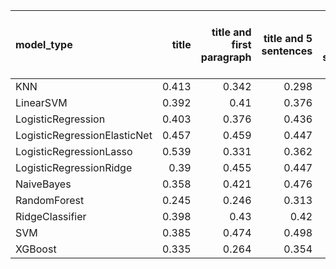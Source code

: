 | model_type                   |   title |   title and first paragraph |   title and 5 sentences |   title and 10 sentences |   title and first sentence each paragraph | raw text   |
|:-----------------------------|--------:|----------------------------:|------------------------:|-------------------------:|------------------------------------------:|:-----------|
| KNN                          |   0.413 |                       0.342 |                   0.298 |                    0.362 |                                     0.375 | 0.317      |
| LinearSVM                    |   0.392 |                       0.41  |                   0.376 |                    0.444 |                                     0.452 | 0.459      |
| LogisticRegression           |   0.403 |                       0.376 |                   0.436 |                    0.355 |                                     0.38  | 0.401      |
| LogisticRegressionElasticNet |   0.457 |                       0.459 |                   0.447 |                    0.411 |                                     0.368 | 0.461      |
| LogisticRegressionLasso      |   0.539 |                       0.331 |                   0.362 |                    0.388 |                                     0.358 | 0.464      |
| LogisticRegressionRidge      |   0.39  |                       0.455 |                   0.447 |                    0.422 |                                     0.446 | 0.470      |
| NaiveBayes                   |   0.358 |                       0.421 |                   0.476 |                    0.453 |                                     0.405 | **0.567**  |
| RandomForest                 |   0.245 |                       0.246 |                   0.313 |                    0.366 |                                     0.402 | 0.409      |
| RidgeClassifier              |   0.398 |                       0.43  |                   0.42  |                    0.441 |                                     0.448 | 0.422      |
| SVM                          |   0.385 |                       0.474 |                   0.498 |                    0.497 |                                     0.526 | 0.555      |
| XGBoost                      |   0.335 |                       0.264 |                   0.354 |                    0.385 |                                     0.4   | 0.452      |